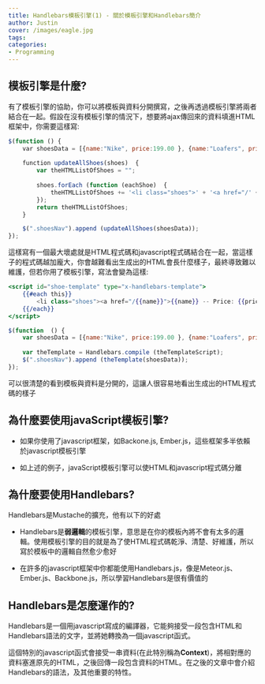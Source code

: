 ```yaml
---
title: Handlebars模板引擎(1) - 關於模板引擎和Handlebars簡介
author: Justin
cover: /images/eagle.jpg
tags:
categories: 
- Programming
---
```

## 模板引擎是什麼?

有了模板引擎的協助，你可以將模板與資料分開撰寫，之後再透過模板引擎將兩者結合在一起。假設在沒有模板引擎的情況下，想要將ajax傳回來的資料填進HTML框架中，你需要這樣寫:

```javascript
$(function () {
    ​var shoesData = [{name:"Nike", price:199.00 }, {name:"Loafers", price:59.00 }, {name:"Wing Tip", price:259.00 }];
	​
    ​function updateAllShoes(shoes)  {
        var theHTMLListOfShoes = "";
	​
        shoes.forEach (function (eachShoe)  {
            theHTMLListOfShoes += '<li class="shoes">' + '<a href="/' + eachShoe.name.toLowerCase() + '">' + eachShoe.name + ' -- Price: ' + eachShoe.price + '</a></li>';
        });
        return theHTMLListOfShoes;
    }

    $(".shoesNav").append (updateAllShoes(shoesData));
});
```

這樣寫有一個最大壞處就是HTML程式碼和javascript程式碼結合在一起，當這樣子的程式碼越加龐大，你會越難看出生成出的HTML會長什麼樣子，最終導致難以維護，但若你用了模板引擎，寫法會變為這樣:

```handlebars
<script id="shoe-template" type="x-handlebars-template">​
    {{#each this}}
        <li class="shoes"><a href="/{{name}}">{{name}} -- Price: {{price}} </a></li>​
    {{/each}}
</script>
```

```javascript
$(function  () {
    var shoesData = [{name:"Nike", price:199.00 }, {name:"Loafers", price:59.00 }, {name:"Wing Tip", price:259.00 }];
    
    var theTemplate = Handlebars.compile (theTemplateScript); 
    $(".shoesNav").append (theTemplate(shoesData)); 
});
```

可以很清楚的看到模板與資料是分開的，這讓人很容易地看出生成出的HTML程式碼的樣子

## 為什麼要使用javaScript模板引擎?

- 如果你使用了javascript框架，如Backone.js, Ember.js，這些框架多半依賴於javascript模板引擎

- 如上述的例子，javaScript模板引擎可以使HTML和javascript程式碼分離

## 為什麼要使用Handlebars?

Handlebars是Mustache的擴充，他有以下的好處

- Handlebars是**弱邏輯**的模板引擎，意思是在你的模板內將不會有太多的邏輯。使用模板引擎的目的就是為了使HTML程式碼乾淨、清楚、好維護，所以寫於模板中的邏輯自然愈少愈好

- 在許多的javascript框架中你都能使用Handlebars.js，像是Meteor.js、Ember.js、Backbone.js，所以學習Handlebars是很有價值的

## Handlebars是怎麼運作的?

Handlebars是一個用javascript寫成的編譯器，它能夠接受一段包含HTML和Handlebars語法的文字，並將她轉換為一個javascript函式。

這個特別的javascript函式會接受一串資料(在此特別稱為**Context**)，將相對應的資料塞進原先的HTML，之後回傳一段包含資料的HTML。在之後的文章中會介紹Handlebars的語法，及其他重要的特性。
